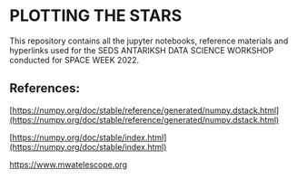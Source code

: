 # PLOTTING THE STARS

This repository contains all the jupyter notebooks, reference materials
and hyperlinks used for the SEDS ANTARIKSH DATA SCIENCE WORKSHOP conducted
 for SPACE WEEK 2022.

## References:

[https://numpy.org/doc/stable/reference/generated/numpy.dstack.html](https://numpy.org/doc/stable/reference/generated/numpy.dstack.html)

[https://numpy.org/doc/stable/index.html](https://numpy.org/doc/stable/index.html)

https://www.mwatelescope.org
